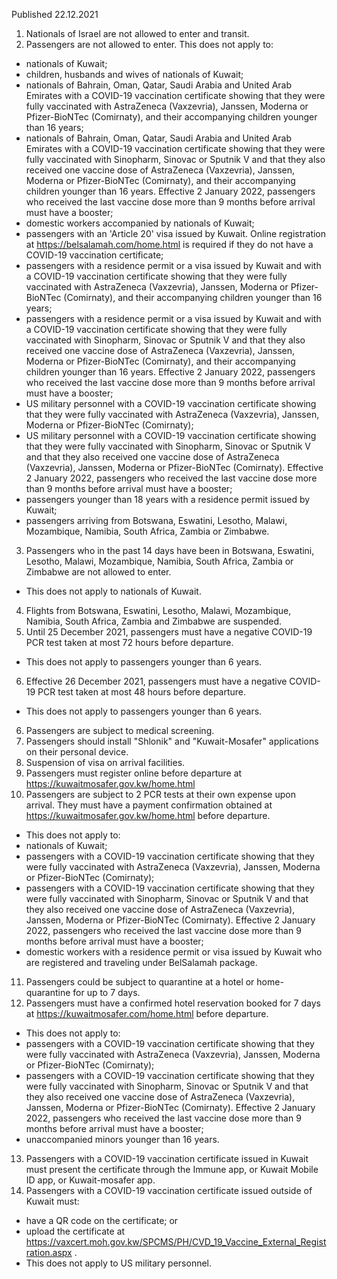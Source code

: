 Published 22.12.2021
1. Nationals of Israel are not allowed to enter and transit.
2. Passengers are not allowed to enter.
This does not apply to:
- nationals of Kuwait;
- children, husbands and wives of nationals of Kuwait;
- nationals of Bahrain, Oman, Qatar, Saudi Arabia and United Arab Emirates with a COVID-19 vaccination certificate showing that they were fully vaccinated with AstraZeneca (Vaxzevria), Janssen, Moderna or Pfizer-BioNTec (Comirnaty), and their accompanying children younger than 16 years;
- nationals of Bahrain, Oman, Qatar, Saudi Arabia and United Arab Emirates with a COVID-19 vaccination certificate showing that they were fully vaccinated with Sinopharm, Sinovac or Sputnik V and that they also received one vaccine dose of AstraZeneca (Vaxzevria), Janssen, Moderna or Pfizer-BioNTec (Comirnaty), and their accompanying children younger than 16 years. Effective 2 January 2022, passengers who received the last vaccine dose more than 9 months before arrival must have a booster;
- domestic workers accompanied by nationals of Kuwait;
- passengers with an 'Article 20' visa issued by Kuwait. Online registration at <a href="https://belsalamah.com/home.html">https://belsalamah.com/home.html</a> is required if they do not have a COVID-19 vaccination certificate;
- passengers with a residence permit or a visa issued by Kuwait and with a COVID-19 vaccination certificate showing that they were fully vaccinated with AstraZeneca (Vaxzevria), Janssen, Moderna or Pfizer-BioNTec (Comirnaty), and their accompanying children younger than 16 years;
- passengers with a residence permit or a visa issued by Kuwait and with a COVID-19 vaccination certificate showing that they were fully vaccinated with Sinopharm, Sinovac or Sputnik V and that they also received one vaccine dose of AstraZeneca (Vaxzevria), Janssen, Moderna or Pfizer-BioNTec (Comirnaty), and their accompanying children younger than 16 years. Effective 2 January 2022, passengers who received the last vaccine dose more than 9 months before arrival must have a booster;
- US military personnel with a COVID-19 vaccination certificate showing that they were fully vaccinated with AstraZeneca (Vaxzevria), Janssen, Moderna or Pfizer-BioNTec (Comirnaty);
- US military personnel with a COVID-19 vaccination certificate showing that they were fully vaccinated with Sinopharm, Sinovac or Sputnik V and that they also received one vaccine dose of AstraZeneca (Vaxzevria), Janssen, Moderna or Pfizer-BioNTec (Comirnaty). Effective 2 January 2022, passengers who received the last vaccine dose more than 9 months before arrival must have a booster;
- passengers younger than 18 years with a residence permit issued by Kuwait;
- passengers arriving from Botswana, Eswatini, Lesotho, Malawi, Mozambique, Namibia, South Africa, Zambia or Zimbabwe.
3. Passengers who in the past 14 days have been in Botswana, Eswatini, Lesotho, Malawi, Mozambique, Namibia, South Africa, Zambia or Zimbabwe are not allowed to enter.
- This does not apply to nationals of Kuwait.
4. Flights from Botswana, Eswatini, Lesotho, Malawi, Mozambique, Namibia, South Africa, Zambia and Zimbabwe are suspended.
5. Until 25 December 2021, passengers must have a negative COVID-19 PCR test taken at most 72 hours before departure.
- This does not apply to passengers younger than 6 years.
6. Effective 26 December 2021, passengers must have a negative COVID-19 PCR test taken at most 48 hours before departure.
- This does not apply to passengers younger than 6 years.
6. Passengers are subject to medical screening.
7. Passengers should install "Shlonik" and "Kuwait-Mosafer" applications on their personal device.
8. Suspension of visa on arrival facilities.
9. Passengers must register online before departure at <a href="https://kuwaitmosafer.gov.kw/home.html">https://kuwaitmosafer.gov.kw/home.html</a>
10. Passengers are subject to 2 PCR tests at their own expense upon arrival. They must have a payment confirmation obtained at <a href="https://kuwaitmosafer.gov.kw/home.html">https://kuwaitmosafer.gov.kw/home.html</a> before departure.
- This does not apply to:
- nationals of Kuwait;
- passengers with a COVID-19 vaccination certificate showing that they were fully vaccinated with AstraZeneca (Vaxzevria), Janssen, Moderna or Pfizer-BioNTec (Comirnaty);
- passengers with a COVID-19 vaccination certificate showing that they were fully vaccinated with Sinopharm, Sinovac or Sputnik V and that they also received one vaccine dose of AstraZeneca (Vaxzevria), Janssen, Moderna or Pfizer-BioNTec (Comirnaty). Effective 2 January 2022, passengers who received the last vaccine dose more than 9 months before arrival must have a booster;
- domestic workers with a residence permit or visa issued by Kuwait who are registered and traveling under BelSalamah package.
11. Passengers could be subject to quarantine at a hotel or home-quarantine for up to 7 days.
12. Passengers must have a confirmed hotel reservation booked for 7 days at <a href="https://kuwaitmosafer.com/home.html">https://kuwaitmosafer.com/home.html</a> before departure.
- This does not apply to:
- passengers with a COVID-19 vaccination certificate showing that they were fully vaccinated with AstraZeneca (Vaxzevria), Janssen, Moderna or Pfizer-BioNTec (Comirnaty);
- passengers with a COVID-19 vaccination certificate showing that they were fully vaccinated with Sinopharm, Sinovac or Sputnik V and that they also received one vaccine dose of AstraZeneca (Vaxzevria), Janssen, Moderna or Pfizer-BioNTec (Comirnaty). Effective 2 January 2022, passengers who received the last vaccine dose more than 9 months before arrival must have a booster;
- unaccompanied minors younger than 16 years.
13. Passengers with a COVID-19 vaccination certificate issued in Kuwait must present the certificate through the Immune app, or Kuwait Mobile ID app, or Kuwait-mosafer app.
14. Passengers with a COVID-19 vaccination certificate issued outside of Kuwait must:
- have a QR code on the certificate; or
- upload the certificate at <a href="https://vaxcert.moh.gov.kw/SPCMS/PH/CVD_19_Vaccine_External_Registration.aspx">https://vaxcert.moh.gov.kw/SPCMS/PH/CVD_19_Vaccine_External_Registration.aspx</a> .
- This does not apply to US military personnel.